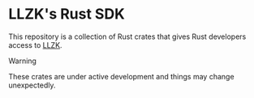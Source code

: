 # LLZK's Rust SDK

This repository is a collection of Rust crates that gives Rust developers access to [LLZK](https://veridise.github.io/llzk-lib/). 

> [!warning]
> These crates are under active development and things may change unexpectedly.


